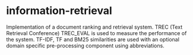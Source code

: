 # information-retrieval

Implementation of a document ranking and retrieval system. 
TREC (Text Retrieval Conference) TREC_EVAL is used to measure the performance of the system.
TF-IDF, TF and BM25 similarities are used with an optional domain specific pre-processing component using abbreviations.

